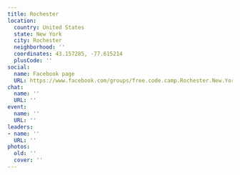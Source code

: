 ```yaml
---
title: Rochester
location:
  country: United States
  state: New York
  city: Rochester
  neighborhood: ''
  coordinates: 43.157285, -77.615214
  plusCode: ''
social:
  name: Facebook page
  URL: https://www.facebook.com/groups/free.code.camp.Rochester.New.York
chat:
  name: ''
  URL: ''
event:
  name: ''
  URL: ''
leaders:
- name: ''
  URL: ''
photos:
  old: ''
  cover: ''
---
```

